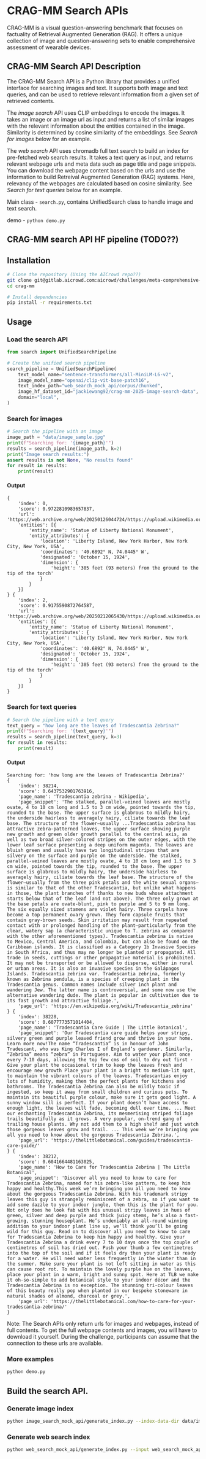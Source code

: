 # CRAG-MM Search APIs

CRAG-MM is a visual question-answering benchmark that focuses on factuality of Retrieval Augmented Generation (RAG). It offers a unique collection of image and question-answering sets to enable comprehensive assessment of wearable devices.

## CRAG-MM Search API Description

The CRAG-MM Search API is a Python library that provides a unified interface for searching images and text. It supports both image and text queries, and can be used to retrieve relevant information from a given set of retrieved contents.

The *image search* API uses CLIP embeddings to encode the images. It takes an image or an image url as input and returns a list of similar images with the relevant information about the entities contained in the image. Similarity is determined by cosine similarity of the embeddings. See *Search for images* below for an example.

The *web search* API uses chromadb full text search to build an index for pre-fetched web search results. It takes a text query as input, and returns relevant webpage urls and meta data such as page title and page snippets. You can download the webpage content based on the urls and use the information to build Retreival Augmented Generation (RAG) systems. Here, relevancy of the webpages are calculated based on cosine similarity. See *Search for text queries* below for an example.

Main class - `search.py`, contains UnifiedSearch class to handle image and text search.

demo - `python demo.py`

## CRAG-MM search API HF pipeline (TODO??)


## Installation

```bash
# Clone the repository (Using the AICrowd repo??)
git clone git@gitlab.aicrowd.com:aicrowd/challenges/meta-comprehensive-rag-benchmark-kdd-cup-2025/crag-mm-mock-api.git
cd crag-mm

# Install dependencies
pip install -r requirements.txt
```

## Usage

### Load the search API

```python
from search import UnifiedSearchPipeline

# Create the unified search pipeline
search_pipeline = UnifiedSearchPipeline(
    text_model_name="sentence-transformers/all-MiniLM-L6-v2",
    image_model_name="openai/clip-vit-base-patch16",
    text_index_path="web_search_mock_api/corpus/chunked",
    image_hf_dataset_id="jackiewang92/crag-mm-2025-image-search-data",
    domain="local",
)
```



### Search for images

```python
# Search the pipeline with an image
image_path = "data/image_sample.jpg"
print(f"Searching for: '{image_path}'")
results = search_pipeline(image_path, k=2)
print("Image search results:")
assert results is not None, "No results found"
for result in results:
    print(result)
```

#### Output
```
{
	'index': 0,
	'score': 0.9722810983657837,
	'url': 'https://web.archive.org/web/20250126044724/https://upload.wikimedia.org/wikipedia/commons/3/3d/Front_view_of_Statue_of_Liberty_with_pedestal_and_base_2024.jpg',
	'entities': [{
		'entity_name': 'Statue of Liberty National Monument',
		'entity_attributes': {
			'location': 'Liberty Island, New York Harbor, New York City, New York, USA',
			'coordinates': '40.6892° N, 74.0445° W',
			'designated': 'October 15, 1924',
			'dimension': {
				'height': '305 feet (93 meters) from the ground to the tip of the torch'
			}
		}
	}]
} {
	'index': 2,
	'score': 0.9175590872764587,
	'url': 'https://web.archive.org/web/20250212065430/https://upload.wikimedia.org/wikipedia/commons/c/c7/Statue_of_Liberty_Torch_seen_from_Easterly_View_June_2024.jpg',
	'entities': [{
		'entity_name': 'Statue of Liberty National Monument',
		'entity_attributes': {
			'location': 'Liberty Island, New York Harbor, New York City, New York, USA',
			'coordinates': '40.6892° N, 74.0445° W',
			'designated': 'October 15, 1924',
			'dimension': {
				'height': '305 feet (93 meters) from the ground to the tip of the torch'
			}
		}
	}]
}
```

### Search for text queries

```python
# Search the pipeline with a text query
text_query = "how long are the leaves of Tradescantia Zebrina?"
print(f"Searching for: '{text_query}'")
results = search_pipeline(text_query, k=3)
for result in results:
    print(result)
```

#### Output
```
Searching for: 'how long are the leaves of Tradescantia Zebrina?'
{
	'index': 38214,
	'score': 0.6437532901763916,
	'page_name': 'Tradescantia zebrina - Wikipedia',
	'page_snippet': 'The stalked, parallel-veined leaves are mostly ovate, 4 to 10 cm long and 1.5 to 3 cm wide, pointed towards the tip, rounded to the base. The upper surface is glabrous to mildly hairy, the underside hairless to averagely hairy, ciliate towards the leaf base. The structure of the flower—usually ...Tradescantia zebrina has attractive zebra-patterned leaves, the upper surface showing purple new growth and green older growth parallel to the central axis, as well as two broad silver-colored stripes on the outer edges, with the lower leaf surface presenting a deep uniform magenta. The leaves are bluish green and usually have two longitudinal stripes that are silvery on the surface and purple on the underside. The stalked, parallel-veined leaves are mostly ovate, 4 to 10 cm long and 1.5 to 3 cm wide, pointed towards the tip, rounded to the base. The upper surface is glabrous to mildly hairy, the underside hairless to averagely hairy, ciliate towards the leaf base. The structure of the flower—usually from the three pink petals and the white sexual organs—is similar to that of the other Tradescantia, but unlike what happens in those, the plant branches off thanks to new buds whose attachment starts below that of the leaf (and not above). The three only grown at the base petals are ovate-blunt, pink to purple and 5 to 9 mm long. The six equally sized stamens are violet hairy. Three carpels have become a top permanent ovary grown. They form capsule fruits that contain gray-brown seeds. Skin irritation may result from repeated contact with or prolonged handling of the plant—particularly from the clear, watery sap (a characteristic unique to T. zebrina as compared with the other aforementioned types). Tradescantia zebrina is native to Mexico, Central America, and Colombia, but can also be found on the Caribbean islands. It is classified as a Category 1b Invasive Species in South Africa, and thus may no longer be planted or propagated. All trade in seeds, cuttings or other propagative material is prohibited. It may not be transported or be allowed to disperse, either in rural or urban areas. It is also an invasive species in the Galápagos Islands. Tradescantia zebrina var. Tradescantia zebrina, formerly known as Zebrina pendula, is a species of creeping plant in the Tradescantia genus. Common names include silver inch plant and wandering Jew. The latter name is controversial, and some now use the alternative wandering dude. The plant is popular in cultivation due to its fast growth and attractive foliage.',
	'page_url': 'https://en.wikipedia.org/wiki/Tradescantia_zebrina'
} {
	'index': 38228,
	'score': 0.6077773571014404,
	'page_name': 'Tradescantia Care Guide | The Little Botanical',
	'page_snippet': 'Our Tradescantia care guide helps your stripy, silvery green and purple leaved friend grow and thrive in your home. Learn more now!The name “Tradescantia” is in honour of John Tradescant, who was King Charles I of England’s gardener. Similarly, “Zebrina” means “zebra” in Portuguese. Aim to water your plant once every 7-10 days, allowing the top few cms of soil to dry out first · Give your plant the occasional trim to keep the leaves fresh and encourage new growth Place your plant in a bright to medium-lit spot, to maintain the vibrant colours of the leaves. Tradescantias enjoy lots of humidity, making them the perfect plants for kitchens and bathrooms. The Tradescantia Zebrina can also be mildly toxic if ingested, so keep it away from small children and curious pets. To maintain its beautiful purple colour, make sure it gets good light. A sunny window sill is perfect. If your plant doesn’t have access to enough light, the leaves will fade, becoming dull over time. ... Meet our enchanting Tradescantia Zebrina, its mesmerising striped foliage trails beautifully as it grows. A very popular, on-trend gang of trailing house plants. Why not add them to a high shelf and just watch those gorgeous leaves grow and trail. ... This week we’re bringing you all you need to know about the gorgeous Tradescantia Zebrina.',
	'page_url': 'https://thelittlebotanical.com/guides/tradescantia-care-guide/'
} {
	'index': 38212,
	'score': 0.6041664481163025,
	'page_name': 'How to Care for Tradescantia Zebrina | The Little Botanical',
	'page_snippet': 'Discover all you need to know to care for Tradescantia Zebrina, named for his zebra-like pattern, to keep him happy and healthy.This week we’re bringing you all you need to know about the gorgeous Tradescantia Zebrina. With his trademark stripy leaves this guy is strangely reminiscent of a zebra, so if you want to add some dazzle to your indoor jungle, then this is the plant for you. Not only does he look fab with his unusual stripy leaves in hues of green, silver and deep purple and thick juicy stems, he’s also a fast-growing, stunning houseplant. He’s undeniably an all-round winning addition to your indoor plant line up, we’ll think you’ll be going wild for this guy. Read on to discover all you need to know to care for Tradescantia Zebrina to keep him happy and healthy. Give your Tradescantia Zebrina a drink every 7 to 10 days once the top couple of centimetres of soil has dried out. Push your thumb a few centimetres into the top of the soil and if it feels dry then your plant is ready for a water. He will need water less frequently in the winter than in the summer. Make sure your plant is not left sitting in water as this can cause root rot. To maintain the lovely purple hue on the leaves, place your plant in a warm, bright and sunny spot. Here at TLB we make it oh-so-simple to add botanical style to your indoor décor and the Tradescantia Zebrina is no exception. The stunning tri-colour leaves of this beauty really pop when planted in our bespoke stoneware in natural shades of almond, charcoal or grey.',
	'page_url': 'https://thelittlebotanical.com/how-to-care-for-your-tradescantia-zebrina/'
}
```

Note: The Search APIs only return urls for images and webpages, instead of full contents. To get the full webpage contents and images, you will have to download it yourself. During the challenge, participants can assume that the connection to these urls are available. 

### More examples

```bash
python demo.py
```

## Build the search API.

### Generate image index

```bash
python image_search_mock_api/generate_index.py --index-data-dir data/image_index_data --output-dir image_search_mock_api/mock_kg_test`
```

### Generate web search index

```bash
python web_search_mock_api/generate_index.py --input web_search_mock_api/corpus/chunked
```
